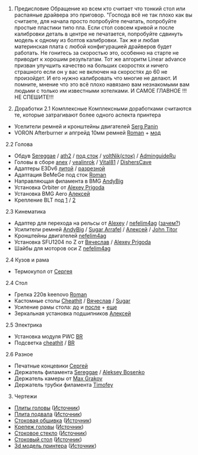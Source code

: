 1. Предисловие 
Обращение ко всем кто считает что тонкий стол или распаяные драйвера это приговор. "Господа всё не так плохо как вы считаете, для начала просто попробуйте печатать, попробуйте простые пластики типо пла. Если стол совсем кривой и после калибровки деталь в центре не печатается, попробуйте сдвинуть модель к одному из болтов калибровки. Так же и любая материнская плата с любой конфигурацией драйверов будет работать. Не гонитесь за скоростью это, особенно на старте не приводит к хорошим результатам. Тот же алгоритм Linear advance призван улучшить качество на больших скоростях и ничего страшного если он у вас не включен на скоростях до 60 не произойдет. И его нужно калибровать что многие не делают. И помните, мнение что это всё плохо навязано вам незнакомыми вам людьми с только им известными хотелками. И САМОЕ ГЛАВНОЕ !!! НЕ СПЕШИТЕ!!!

2. Доработки
2.1 Комплексные
Комплексными доработками считаются те, которые затрагивают более одного аспекта принтера
- Уселители ремней и кронштейны двигателей [Serg Panin](https://www.thingiverse.com/thing:5150217)
- VORON Afterburner и апгрейд 10мм ремней [Roman](https://github.com/anex13/FBRebornAB) + [мод](https://t.me/Reborn_3D/67464)

2.2 Голова
- Обдув [Sereggae](https://www.thingiverse.com/thing:4773410) / [ath2](https://www.thingiverse.com/thing:4845272) / [под сток](https://www.thingiverse.com/thing:4946489) / [voltNik(сток)](https://www.thingiverse.com/thing:4946489) / [AdminguideRu](https://www.thingiverse.com/thing:5177834)
- Головы в сборе [anex](https://www.thingiverse.com/thing:4899659) / [vealinrok](https://3dtoday.ru/blogs/vealinrok/variant-obduva-dlya-flyingbear-reborn) / [Vital81](https://www.thingiverse.com/thing:5177819) / [DishersCave](https://www.thingiverse.com/thing:5198094)
- Адаптеры E3Dv6 [литой](https://www.thingiverse.com/thing:4743373) / [разрезной](https://t.me/Reborn_3D/21680)
- Адаптация BeMeGe под сток [Roman](https://www.thingiverse.com/thing:5198016)
- Направляющая филамента в BMG [AndyBig](https://www.thingiverse.com/thing:5181895)
- Установка Orbiter от [Alexey Prigoda](https://t.me/Reborn_3D/36549)
- Установка BMG Aero [Алексей](https://t.me/Reborn_3D/76942)
- Крепление BLT под [1](https://t.me/Reborn_3D/68378) / [2](https://t.me/Reborn_3D/68370)

2.3 Кинематика
- Адаптер для перехода на рельсы от [Alexey](https://www.thingiverse.com/thing:5145741) / [nefelim4ag](https://www.thingiverse.com/thing:5207372) ([зачем?](https://t.me/Reborn_3D/63348))
- Усилители ремней [AndyBig](https://t.me/Reborn_3D/34885) / [Sugar Arrafel](https://t.me/Reborn_3D/30391) / [Алексей](https://t.me/Reborn_3D/69194) / [John Titor](https://t.me/Reborn_3D/60350)
- Кронштейны двигателей [nefelim4ag](https://www.thingiverse.com/thing:5204387)
- Установка SFU1204 по Z от [Вячеслав](https://t.me/Reborn_3D/25154) / [Alexey Prigoda](https://t.me/Reborn_3D/43914)
- Шайбы для моторов оси Z [nefelim4ag](v)

2.4 Кузов и рама
- Термокупол от [Сергея](https://t.me/Reborn_3D/18693)

2.4 Стол
- Грелка 220в keenovo [Roman](https://keenovo.store/collections/custom-keenovo-silicone-heaters/products/keenovo-custom-designed-and-manufactured-silicone-heaters-for-flying-bear-reborn-3d-printer)
- Кастомные столы [Cheathit](https://t.me/Reborn_3D/19202) / [Вячеслав](https://t.me/Reborn_3D/19206) / [Sugar](https://t.me/Reborn_3D/20797)
- Усиление рамы стола: [до](https://t.me/Reborn_3D/67253) и [после](https://t.me/Reborn_3D/67356) + [еще](https://t.me/Reborn_3D/67504)
- Зеркальная установка подшипников [Алексей](https://t.me/Reborn_3D/65945)

2.5 Электрика
- Установка модуля PWC [BR](https://t.me/Reborn_3D/15682)
- Подсветка [cheathit](https://www.thingiverse.com/thing:4855861) / [BR](https://t.me/Reborn_3D/27004)

2.6 Разное
- Печатные концевики [Сергей](https://t.me/Reborn_3D/22187)
- Держатель филамента [Sereggae](https://www.thingiverse.com/thing:4773486) / [Aleksey Bosenko](https://www.thingiverse.com/thing:5024271)
- Держатель камеры от [Max Grakov](https://t.me/Reborn_3D/26312)
- Держатель трубки филамента [Timofey](https://t.me/Reborn_3D/63712)

3. Чертежи

- [Плиты головы](blueprints/printhead.step) ([Источник](https://t.me/Reborn_3D/13319))
- [Плита подвала](blueprints/reborn_bottom_plate_1.0rc_export.dwg) ([Источник](https://t.me/Reborn_3D/44198))
- [Стоковая обшивка](blueprints/panels/) ([Источник](https://t.me/Reborn_3D/52855))
- [Крепеж головы](blueprints/MGN12C_to_Belt_v4.STL) ([Источник](https://www.thingiverse.com/thing:5141907))
- [Стоковое стекло](blueprints/glass_v1rc.dwg) ([Источник](https://t.me/Reborn_3D/56946))
- [Стоковый стол](blueprints/hotbed.jpeg) ([Источник](https://t.me/Reborn_3D/87033))
- [3d модель принтера](blueprints/FLYING_BEAR_REBORN_20-01.step) ([Источник](https://t.me/Reborn_3D/87243))

